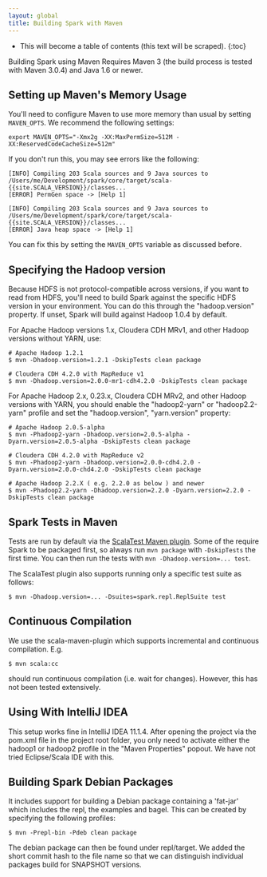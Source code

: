 ```yaml
---
layout: global
title: Building Spark with Maven
---
```


* This will become a table of contents (this text will be scraped).
{:toc}

Building Spark using Maven Requires Maven 3 (the build process is tested with Maven 3.0.4) and Java 1.6 or newer.


## Setting up Maven's Memory Usage ##

You'll need to configure Maven to use more memory than usual by setting `MAVEN_OPTS`. We recommend the following settings:

    export MAVEN_OPTS="-Xmx2g -XX:MaxPermSize=512M -XX:ReservedCodeCacheSize=512m"

If you don't run this, you may see errors like the following:

    [INFO] Compiling 203 Scala sources and 9 Java sources to /Users/me/Development/spark/core/target/scala-{{site.SCALA_VERSION}}/classes...
    [ERROR] PermGen space -> [Help 1]

    [INFO] Compiling 203 Scala sources and 9 Java sources to /Users/me/Development/spark/core/target/scala-{{site.SCALA_VERSION}}/classes...
    [ERROR] Java heap space -> [Help 1]

You can fix this by setting the `MAVEN_OPTS` variable as discussed before.

## Specifying the Hadoop version ##

Because HDFS is not protocol-compatible across versions, if you want to read from HDFS, you'll need to build Spark against the specific HDFS version in your environment. You can do this through the "hadoop.version" property. If unset, Spark will build against Hadoop 1.0.4 by default.

For Apache Hadoop versions 1.x, Cloudera CDH MRv1, and other Hadoop versions without YARN, use:

    # Apache Hadoop 1.2.1
    $ mvn -Dhadoop.version=1.2.1 -DskipTests clean package

    # Cloudera CDH 4.2.0 with MapReduce v1
    $ mvn -Dhadoop.version=2.0.0-mr1-cdh4.2.0 -DskipTests clean package

For Apache Hadoop 2.x, 0.23.x, Cloudera CDH MRv2, and other Hadoop versions with YARN, you should enable the "hadoop2-yarn" or "hadoop2.2-yarn" profile and set the "hadoop.version", "yarn.version" property:

    # Apache Hadoop 2.0.5-alpha
    $ mvn -Phadoop2-yarn -Dhadoop.version=2.0.5-alpha -Dyarn.version=2.0.5-alpha -DskipTests clean package

    # Cloudera CDH 4.2.0 with MapReduce v2
    $ mvn -Phadoop2-yarn -Dhadoop.version=2.0.0-cdh4.2.0 -Dyarn.version=2.0.0-chd4.2.0 -DskipTests clean package

    # Apache Hadoop 2.2.X ( e.g. 2.2.0 as below ) and newer
    $ mvn -Phadoop2.2-yarn -Dhadoop.version=2.2.0 -Dyarn.version=2.2.0 -DskipTests clean package

## Spark Tests in Maven ##

Tests are run by default via the [ScalaTest Maven plugin](http://www.scalatest.org/user_guide/using_the_scalatest_maven_plugin). Some of the require Spark to be packaged first, so always run `mvn package` with `-DskipTests` the first time. You can then run the tests with `mvn -Dhadoop.version=... test`.

The ScalaTest plugin also supports running only a specific test suite as follows:

    $ mvn -Dhadoop.version=... -Dsuites=spark.repl.ReplSuite test


## Continuous Compilation ##

We use the scala-maven-plugin which supports incremental and continuous compilation. E.g.

    $ mvn scala:cc

should run continuous compilation (i.e. wait for changes). However, this has not been tested extensively.

## Using With IntelliJ IDEA ##

This setup works fine in IntelliJ IDEA 11.1.4. After opening the project via the pom.xml file in the project root folder, you only need to activate either the hadoop1 or hadoop2 profile in the "Maven Properties" popout. We have not tried Eclipse/Scala IDE with this.

## Building Spark Debian Packages ##

It includes support for building a Debian package containing a 'fat-jar' which includes the repl, the examples and bagel. This can be created by specifying the following profiles:

    $ mvn -Prepl-bin -Pdeb clean package

The debian package can then be found under repl/target. We added the short commit hash to the file name so that we can distinguish individual packages build for SNAPSHOT versions.
